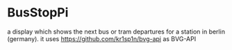 # BusStopPi
a display which shows the next bus or tram departures for a station in berlin (germany). it uses https://github.com/kr1sp1n/bvg-api as BVG-API
